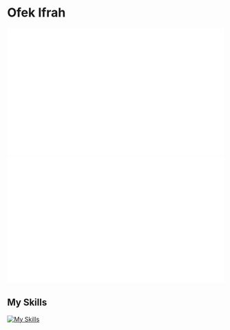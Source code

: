 # Ofek Ifrah
![](https://raw.githubusercontent.com/ofek150/github_stats/d46d1db4bb8050dfe3330a353c28aa7cb042e592/generated/overview.svg#gh-dark-mode-only)
![](https://raw.githubusercontent.com/ofek150/github_stats/d46d1db4bb8050dfe3330a353c28aa7cb042e592/generated/languages.svg#gh-dark-mode-only)
## My Skills
[![My Skills](https://skillicons.dev/icons?i=cpp,js,ts,react,cs,c,git,nodejs,materialui,emotion,firebase,cloudflare,sqlite,mysql,unity&theme=dark)](https://skillicons.dev)
